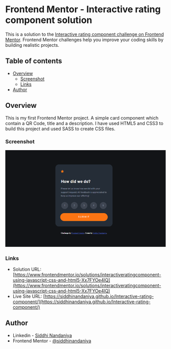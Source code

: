 # Frontend Mentor - Interactive rating component solution

This is a solution to the [Interactive rating component challenge on Frontend Mentor](https://www.frontendmentor.io/challenges/interactive-rating-component-koxpeBUmI). Frontend Mentor challenges help you improve your coding skills by building realistic projects. 

## Table of contents

- [Overview](#overview)
  - [Screenshot](#screenshot)
  - [Links](#links)
- [Author](#author)


## Overview
This is my first Frontend Mentor project. A simple card component which contain a QR Code, title and a description. I have used HTML5 and CSS3 to build this project and used SASS to create CSS files.

### Screenshot

![](./Screenshot.png)


### Links

- Solution URL: [https://www.frontendmentor.io/solutions/interactiveratingcomponent-using-javascript-css-and-html5-Xx7FYOe4lQ](https://www.frontendmentor.io/solutions/interactiveratingcomponent-using-javascript-css-and-html5-Xx7FYOe4lQ)
- Live Site URL: [https://siddhinandaniya.github.io/Interactive-rating-component/](https://siddhinandaniya.github.io/Interactive-rating-component/)

## Author

- Linkedin - [Siddhi Nandaniya](https://www.linkedin.com/in/siddhi-nandaniya/)
- Frontend Mentor - [@siddhinandaniya](https://www.frontendmentor.io/profile/Siddhinandaniya)
